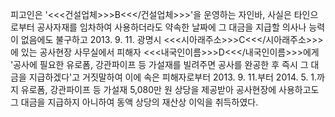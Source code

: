 피고인은 '<<<건설업체>>>B<<</건설업체>>>'을 운영하는 자인바, 사실은 타인으로부터 공사자재를 임차하여 사용하더라도 약속한 날짜에 그 대금을 지급할 의사나 능력이 없음에도 불구하고 2013. 9. 11. 광명시 <<<시아래주소>>>C<<</시아래주소>>>에 있는 공사현장 사무실에서 피해자 <<<내국인이름>>>D<<</내국인이름>>>에게 '공사에 필요한 유로폼, 강관파이프 등 가설재를 빌려주면 공사를 완공한 후 즉시 그 대금을 지급하겠다'고 거짓말하여 이에 속은 피해자로부터 2013. 9. 11.부터 2014. 5. 1.까지 유로폼, 강관파이프 등 가설재 5,080만 원 상당을 제공받아 공사현장에 사용하고도 그 대금을 지급하지 아니하여 동액 상당의 재산상 이익을 취득하였다.
